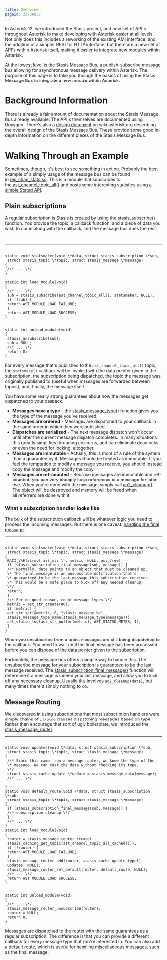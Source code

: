 ```yaml
---
title: Overview
pageid: 23756837
---
```


In Asterisk 12, we introduced the Stasis project, and new set of API's throughout Asterisk to make developing with Asterisk easier at all levels. Not only does this includes a reworking of the existing AMI interface, and the addition of a simpler RESTful HTTP interface, but there are a new set of API's within Asterisk itself, making it easier to integrate new modules within Asterisk.

At the lowest level is the [Stasis Message Bus](http://doxygen.asterisk.org/trunk/stasis.html), a publish-subscribe message bus allowing for asynchronous message delivery within Asterisk. The purpose of this page is to take you through the basics of using the Stasis Message Bus to integrate a new module within Asterisk.

Background Information
======================

There is already a fair amount of documentation about the Stasis Message Bus already available. The API's themselves are documented using Doxygen. There's also a [design document](/Development/Roadmap/Asterisk-12-Projects/Asterisk-12-API-Improvements/Stasis-Message-Bus) on wiki.asterisk.org describing the overall design of the Stasis Message Bus. These provide some good in-depth information on the different pieces of the Stasis Message Bus.

Walking Through an Example
==========================

Sometimes, though, it's best to see something in action. Probably the best example of a simply usage of the message bus can be found in [res_chan_stats.so](https://code.asterisk.org/code/browse/asterisk/trunk/res/res_chan_stats.c?hb=true). This is a module that subscribes to the [ast_channel_topic_all()](http://doxygen.asterisk.org/trunk/df/deb/group__StasisTopicsAndMessages.html#g34a3ac59fb8d0c49cbc2cb9b87261d31) and posts some interesting statistics using [a simple Statsd API](http://doxygen.asterisk.org/trunk/d4/d67/statsd_8h.html).

Plain subscriptions
-------------------

A regular subscription is Stasis is created by using the [stasis_subscribe()](http://doxygen.asterisk.org/trunk/dd/d79/stasis_8h.html#0f22205d00ef47310681da71d082017b) function. You provide the topic, a callback function, and a piece of data you wish to come along with the callback, and the message bus does the rest.

 




---

  
  


```

static void statsmaker(void \*data, struct stasis_subscription \*sub,
 struct stasis_topic \*topic, struct stasis_message \*message)
{
 /\* ... \*/
}
 
static int load_module(void)
{
 /\* ... \*/
 sub = stasis_subscribe(ast_channel_topic_all(), statsmaker, NULL);
 if (!sub) {
 return AST_MODULE_LOAD_FAILURE;
 }
 return AST_MODULE_LOAD_SUCCESS;
}


static int unload_module(void)
{
 stasis_unsubscribe(sub);
 sub = NULL;
 /\* ... \*/
 return 0;
}

```


For every message that's published to the `ast_channel_topic_all()` topic, the `statsmake()` callback will be invoked with the data pointer given in the subscription, the subscription being dispatched, the topic the message was originally published to (useful when messages are forwarded between topics), and, finally, the message itself.

You have some really strong guarantees about how the messages get dispatched to your callback.

* **Messages have a type** - the [stasis_message_type()](http://doxygen.asterisk.org/trunk/d2/db9/stasis__message_8c.html#9356e8a29344ca4eac93088198ccff89) function gives you the type of the message you've received.
* **Messages are ordered** - Messages are dispatched to your callback in the same order in which they were published.
* **Dispatches are serialized** - The next message dispatch won't occur until after the current message dispatch completes. In many situations this greatly simplifies threading concerns, and can eliminate deadlocks, or even the need for locking, altogether.
* **Messages are immutable** - Actually, this is more of a rule of the system than a guarantee by it. Messages should be treated as immutable. If you feel the temptation to modify a message you receive, you should instead copy the message and modify the copy.
* **Messages are ref-counted** - Because messages are immutable and ref-counted, you can very cheaply keep references to a message for later use. When you're done with the message, simply call [ao2_cleanup()](http://doxygen.asterisk.org/trunk/d5/da5/astobj2_8h.html#6321ee982370c55ab3c24c72c562cbdd). The object will be destroyed and memory will be freed when all referrers are done with it.

### What a subscription handler looks like

The bulk of the subscription callback will be whatever logic you need to process the incoming messages. But there is one caveat: [handling the final message](/Development/Roadmap/Asterisk-12-Projects/Asterisk-12-API-Improvements/Stasis-Message-Bus/Using-the-Stasis-Message-Bus/Stasis-Subscriber-Shutdown-Problem).




---

  
  


```

static void statsmaker(void \*data, struct stasis_subscription \*sub,
 struct stasis_topic \*topic, struct stasis_message \*message)
{
 RAII_VAR(struct ast_str \*, metric, NULL, ast_free);
 if (stasis_subscription_final_message(sub, message)) {
 /\* Normally, data points to an object that must be cleaned up.
 \* The final message is an unsubscribe notification that's
 \* guaranteed to be the last message this subscription receives.
 \* This would be a safe place to kick off any needed cleanup.
 \*/
 return;
 }
 /\* For no good reason, count message types \*/
 metric = ast_str_create(80);
 if (metric) {
 ast_str_set(&metric, 0, "stasis.message.%s",
 stasis_message_type_name(stasis_message_type(message)));
 ast_statsd_log(ast_str_buffer(metric), AST_STATSD_METER, 1);
 }
}

```


When you unsubscribe from a topic, messages are still being dispatched to the callback. You need to wait until the final message has been processed before you can dispose of the data pointer given to the subscription.

Fortunately, the message bus offers a simple way to handle this. The unsubscribe message for your subscription is guaranteed to be the last message received. The [stasis_subscription_final_message()](http://doxygen.asterisk.org/trunk/d0/df4/stasis_8c.html#839350445aaa51cedf31f6daec933ee0) function will determine if a message is indeed your last message, and allow you to kick off any necessary cleanup. Usually this involves `ao2_cleanup(data)`, but many times there's simply nothing to do.

Message Routing
---------------

We discovered in using subscriptions that most subscription handlers were simply chains of `if/else` clauses dispatching messages based on type. Rather than encourage that sort of ugly boilerplate, we introduced the [stasis_message_router](http://doxygen.asterisk.org/trunk/d4/d25/stasis__message__router_8h.html).




---

  
  


```

static void updates(void \*data, struct stasis_subscription \*sub,
 struct stasis_topic \*topic, struct stasis_message \*message)
{
 /\* Since this came from a message router, we know the type of the
 \* message. We can cast the data without checking its type.
 \*/
 struct stasis_cache_update \*update = stasis_message_data(message);
 /\* ... \*/

}
static void default_route(void \*data, struct stasis_subscription \*sub,
 struct stasis_topic \*topic, struct stasis_message \*message)
{
 if (stasis_subscription_final_message(sub, message)) {
 /\* subscription cleanup \*/
 }
 /\* ... \*/
}
static int load_module(void)
{
 router = stasis_message_router_create(
 stasis_caching_get_topic(ast_channel_topic_all_cached()));
 if (!router) {
 return AST_MODULE_LOAD_FAILURE;
 }
 stasis_message_router_add(router, stasis_cache_update_type(),
 updates, NULL);
 stasis_message_router_set_default(router, default_route, NULL);
 /\* ... \*/
 return AST_MODULE_LOAD_SUCCESS;
}


static int unload_module(void)
{
 /\* ... \*/
 stasis_message_router_unsubscribe(router);
 router = NULL;
 return 0;
}

```


Messages are dispatched to the router with the same guarantees as a regular subscription. The difference is that you can provide a different callback for every message type that you're interested in. You can also add a default route, which is useful for handling miscellaneous messages, such as the final message.

